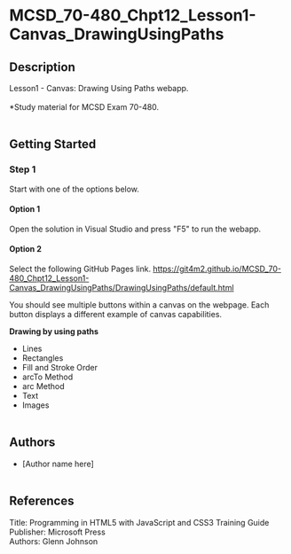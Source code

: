 # MCSD_70-480_Chpt12_Lesson1-Canvas_DrawingUsingPaths

## Description
Lesson1 - Canvas: Drawing Using Paths webapp.
<br/><br/>
*Study material for MCSD Exam 70-480.
<br/><br/>

## Getting Started

### Step 1
Start with one of the options below.

#### Option 1
Open the solution in Visual Studio and 
press "F5" to run the webapp.

#### Option 2
Select the following GitHub Pages link.
https://git4m2.github.io/MCSD_70-480_Chpt12_Lesson1-Canvas_DrawingUsingPaths/DrawingUsingPaths/default.html

You should see multiple buttons within a canvas on the webpage.
Each button displays a different example of canvas capabilities.

**Drawing by using paths**
* Lines
* Rectangles
* Fill and Stroke Order
* arcTo Method
* arc Method
* Text
* Images
<br/><br/>

## Authors
* [Author name here]
<br/><br/>

## References
Title: Programming in HTML5 with JavaScript and CSS3 Training Guide<br/>
Publisher: Microsoft Press<br/>
Authors: Glenn Johnson<br/>
<br/><br/>

